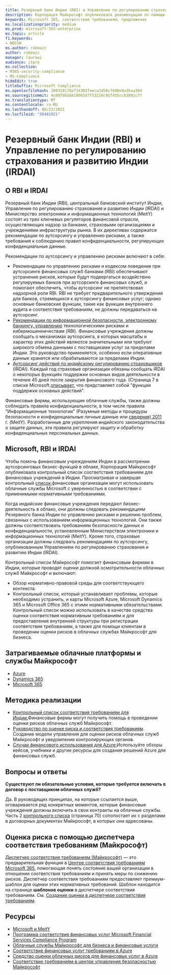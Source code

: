 ```yaml
---
title: Резервный банк Индии (RBI) и Управление по регулированию страхования и развитию Индии (IRDAI)
description: Корпорация Майкрософт опубликовала рекомендации по помощи финансовым учреждениям в Индии при внедрении облачных технологий.
keywords: Microsoft 365, соответствие требованиям, предложения
ms.localizationpriority: medium
ms.prod: microsoft-365-enterprise
ms.topic: article
f1.keywords:
- NOCSH
ms.author: robmazz
author: robmazz
manager: laurawi
audience: itpro
ms.collection:
- M365-security-compliance
- MS-Compliance
hideEdit: true
titleSuffix: Microsoft Compliance
ms.openlocfilehash: 200319178a714383feeca3d58cf608e9a3baa304
ms.sourcegitcommit: 4c00fd65d418065d7f53216c91f455ccb3891c77
ms.translationtype: MT
ms.contentlocale: ru-RU
ms.lasthandoff: 08/23/2021
ms.locfileid: "58481021"
---
```

# <a name="reserve-bank-of-india-rbi-and-insurance-regulatory-and-development-authority-of-india-irdai"></a>Резервный банк Индии (RBI) и Управление по регулированию страхования и развитию Индии (IRDAI)

## <a name="about-rbi-and-irdai"></a>О RBI и IRDAI

Резервный банк Индии [](https://www.rbi.org.in/) (RBI), центральный банковский институт Индии, Управление по регулированию страхования и развитию Индии [](https://www.irdai.gov.in/Defaulthome.aspx?page=H1) (IRDAI) и Министерство электроники и информационных технологий [](https://meity.gov.in/content/information-technology-act) (MeitY) состоят из трех ключевых регуляторов финансовой отрасли, осуществляющих надзор за банками, страховыми организациями и учреждениями инфраструктуры рынка. В их директивах содержатся рекомендации по аутсорсингу и управлению рисками, а также требования к соблюдению правил конфиденциальности, регулирующих конфиденциальные данные.

Рекомендации по аутсорсингу и управлению рисками включают в себя:

- [](https://rbidocs.rbi.org.in/rdocs/notification/PDFs/73713.pdf) Рекомендации по управлению рисками и кодексом поведения при аутсорсинге финансовых служб банками (RBI) обеспечивают устранение рисков, которые будут подвергаться воздействию регулируемых банков при аутсорсинге финансовых служб, и помогают обеспечить, чтобы аутсорсинг не препятствовал надзорной роли RBI. RBI не требует предварительного утверждения для банков, стремящихся к аутсорсингу финансовых услуг; однако основные банковские функции, такие как функции внутреннего аудита и соответствия требованиям, не должны передаваться на аутсорсинг.
- [Рекомендации по информационной безопасности, электронному банкингу, управлению](https://rbidocs.rbi.org.in/rdocs/content/PDFs/GBS300411F.pdf) технологическими рисками и кибермошенничествам (RBI). Финансовые учреждения должны сообщать о механизмах аутсорсинга, в которых масштабы и характер этих действий являются значительными или требуют широкого обмена данными с поставщиками услуг за пределами Индии. Это руководство применяется, особенно если оперативные данные хранятся или обрабатываются за пределами Индии.
- [Аутсорсинг действий по индийскому регулированию страховщиков](https://www.irdai.gov.in/ADMINCMS/cms/frmGeneral_Layout.aspx?page=PageNo3149&flag=1) (IRDAI). Каждый год страховые организации обязаны сообщать iRDAI о некоторых функциях поддержки основных видов деятельности в течение 45 дней после закрытия финансового года. (Страница 7 в списке Microsoft [описывает,](https://servicetrust.microsoft.com/Documents/TrustDocuments?command=Download&downloadType=Document&downloadId=26f4af15-2771-4cd4-a7c7-9328149f9453&docTab=6d000410-c9e9-11e7-9a91-892aae8839ad_Compliance_Guides) что представляет собой "функции поддержки основных действий".

Финансовые фирмы, использующие облачные службы, также должны соблюдать правила конфиденциальности, в том числе правила "Информационные технологии" (Разумные методы и процедуры безопасности и конфиденциальные личные данные или [сведения) 2011](https://meity.gov.in/sites/upload_files/dit/files/GSR313E_10511\(1\).pdf) г. (MeitY). Разработанные для укрепления индийского законодательства о защите данных, эти правила регулируют защиту и обработку конфиденциальных персональных данных.

## <a name="microsoft-rbi-and-irdai"></a>Microsoft, RBI и IRDAI

Чтобы помочь финансовым учреждениям Индии в рассмотрении аутсорсинговых бизнес-функций в облаке, Корпорация Майкрософт опубликовала контрольный список соответствия требованиям для финансовых учреждений в Индии. Просматривая и завершая контрольный [список,](https://servicetrust.microsoft.com/Documents/TrustDocuments?command=Download&downloadType=Document&downloadId=26f4af15-2771-4cd4-a7c7-9328149f9453&docTab=6d000410-c9e9-11e7-9a91-892aae8839ad_Compliance_Guides)финансовые организации могут использовать облачные службы Microsoft с уверенностью в соответствии с применимыми нормативными требованиями.

Когда индийские финансовые учреждения передают бизнес-деятельность в облако, они должны следовать рекомендациям Резервного банка Индии по управлению рисками и решению проблем, связанных с использованием информационных технологий. Они также должны соответствовать требованиям безопасности данных и конфиденциальности, установленным Министерством электроники и информационных технологий (MeitY). Кроме того, страховые организации должны следовать рекомендациям по аутсорсингу, опубликованным Управлением по регулированию страхования и развитию Индии (IRDAI).

Контрольный список Майкрософт помогает финансовым фирмам в Индии, которые проводят оценки должной осмотрительности облачных служб Майкрософт и включают:

- Обзор нормативно-правовой среды для соответствующего контекста.
- Контрольный список, который устанавливает проблемы, которые необходимо устранить, и карты Microsoft Azure, Microsoft Dynamics 365 и Microsoft Office 365 с этими нормативными обязательствами. Контрольный список можно использовать в качестве средства оценки соответствия нормативным требованиям и для предоставления внутренней структуры при регистрации соответствия требованиям, а также для помощи клиентам в проведении оценки рисков в облачных службах Майкрософт для бизнеса.

## <a name="microsoft-in-scope-cloud-platforms--services"></a>Затрагиваемые облачные платформы и службы Майкрософт

- [Azure](https://gallery.technet.microsoft.com/Overview-of-Azure-c1be3942)
- [Dynamics 365](https://aka.ms/d365-compliance-list)
- [Microsoft 365](https://servicetrust.microsoft.com/ViewPage/TrustDocuments?command=Download&downloadType=Document&downloadId=9f756cce-b15d-45a9-94d7-6a583dee4401&docTab=6d000410-c9e9-11e7-9a91-892aae8839ad_Compliance_Guides)

## <a name="how-to-implement"></a>Методика реализации

- [Контрольный список соответствия требованиям для Индии.](https://servicetrust.microsoft.com/Documents/TrustDocuments?command=Download&downloadType=Document&downloadId=26f4af15-2771-4cd4-a7c7-9328149f9453&docTab=6d000410-c9e9-11e7-9a91-892aae8839ad_Compliance_Guides)Финансовые фирмы могут получить помощь в проведении оценки рисков облачных служб Майкрософт.
- [Руководство по оценке риска и соответствия требованиям](https://servicetrust.microsoft.com/ViewPage/TrustDocuments?command=Download&downloadType=Document&downloadId=edee9b14-3661-4a16-ba83-c35caf672bd7&docTab=6d000410-c9e9-11e7-9a91-892aae8839ad_FAQ_and_White_Papers). Создание модели управления для оценки рисков облачных служб Майкрософт и уведомления контролирующих органов.
- [Случаи финансового использования для Azure:](/azure/industry/financial/)Используйте обзоры кейсов, учебники и другие ресурсы для создания решений Azure для финансовых служб.

## <a name="frequently-asked-questions"></a>Вопросы и ответы

**Существуют ли обязательные условия, которые требуется включать в договор с поставщиком облачных служб?**

Да. В руководящих принципах, на которые ссылается выше, оговаривается ряд конкретных моментов, которые финансовые учреждения должны включить в свои контракты на облачные службы. Часть 2 [контрольного списка](https://servicetrust.microsoft.com/Documents/TrustDocuments?command=Download&downloadType=Document&downloadId=26f4af15-2771-4cd4-a7c7-9328149f9453&docTab=6d000410-c9e9-11e7-9a91-892aae8839ad_Compliance_Guides) (страница 70) сопопостает их с разделами в договорных документах Майкрософт, в которых они адресованы.

## <a name="use-microsoft-compliance-manager-to-assess-your-risk"></a>Оценка риска с помощью диспетчера соответствия требованиям (Майкрософт)

[Диспетчер соответствия требованиям (Майкрософт)](/microsoft-365/compliance/compliance-manager) — это предварительная функция в [Центре соответствия требованиям Microsoft 365](/microsoft-365/compliance/microsoft-365-compliance-center), помогающая понять состояние вашей организации в отношении соответствия требованиям и принять меры по снижению рисков. Диспетчер соответствия требованиям предоставляет премиум-шаблон для оценки этих нормативных требований. Шаблон находится на странице **шаблонов оценки** в диспетчере соответствия требованиям. См. [Создание оценки в диспетчере соответствия требованиям](/microsoft-365/compliance/compliance-manager-assessments).

## <a name="resources"></a>Ресурсы

- [Microsoft и MeitY](offering-meity-india.md)
- [Программа соответствия финансовых услуг Microsoft Financial Services Compliance Program](https://download.microsoft.com/download/6/4/7/64707E3E-6D3E-45D0-8207-A0EA3201B4A6/Microsoft%20Cloud%20-%20Financial%20Services%20Compliance%20Program%20\(Print\).pdf)
- [Облачные службы Майкрософт для бизнеса и финансовые услуги](https://www.microsoft.com/trustcenter/cloudservices/financialservices)
- [Соответствие финансовых услуг требованиям в Azure](https://azure.microsoft.com/resources/videos/azurecon-2015-financial-services-compliance-in-azure/)
- [Средство оценки облачных рисков для финансовых услуг в Azure](https://servicetrust.microsoft.com/ViewPage/FFIECBlueprint?command=Download&downloadType=Document&downloadId=079a1973-711a-428f-9312-9ddd290cff7b&docTab=c726d5c0-2d1e-11e8-a485-57140ec19669_PaaS)
- [Соответствие требованиям в центре управления безопасностью Майкрософт](https://www.microsoft.com/trust-center/compliance/compliance-overview)
